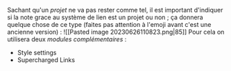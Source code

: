Sachant qu'un *projet* ne va pas rester comme tel, il est important d'indiquer si la note grace au système de lien est un projet ou non ; ça donnera quelque chose de ce type (faites pas attention à l'emoji avant c'est une ancienne version) : ![[Pasted image 20230626110823.png|85]]
Pour cela on utilisera deux *modules complémentaires* : 
- Style settings
- Supercharged Links